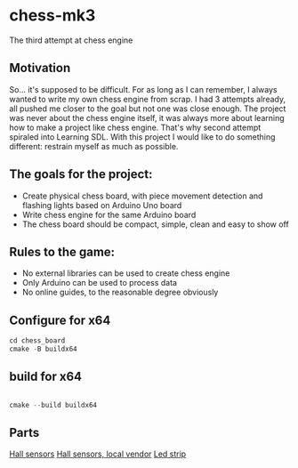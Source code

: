 # chess-mk3
The third attempt at chess engine


## Motivation

So... it's supposed to be difficult. 
For as long as I can remember, I always wanted to write my own chess engine from scrap. 
I had 3 attempts already, all pushed me closer to the goal but not one was close enough. 
The project was never about the chess engine itself, it was always more about learning how to make a project like chess engine. 
That's why second attempt spiraled into Learning SDL. 
With this project I would like to do something different: restrain myself as much as possible. 

## The goals for the project:

- Create physical chess board, with piece movement detection and flashing lights based on Arduino Uno board
- Write chess engine for the same Arduino board
- The chess board should be compact, simple, clean and easy to show off

## Rules to the game:
- No external libraries can be used to create chess engine
- Only Arduino can be used to process data
- No online guides, to the reasonable degree obviously
  

## Configure for x64
```s
cd chess_board 
cmake -B buildx64
```
## build for x64

```s

cmake --build buildx64 
```

## Parts
[Hall sensors](https://allegro.pl/oferta/czujnik-halla-a3144-wykrywacz-metali-prad-13664145165)
[Hall sensors, local vendor](https://allegro.pl/moje-allegro/zakupy/kupione/977733b3-8f03-3715-b591-6c909b9daa5f)
[Led strip](https://allegro.pl/oferta/adresowalna-tasma-led-ws2812b-30d-m-ip20-cyfrowa-10583524893)